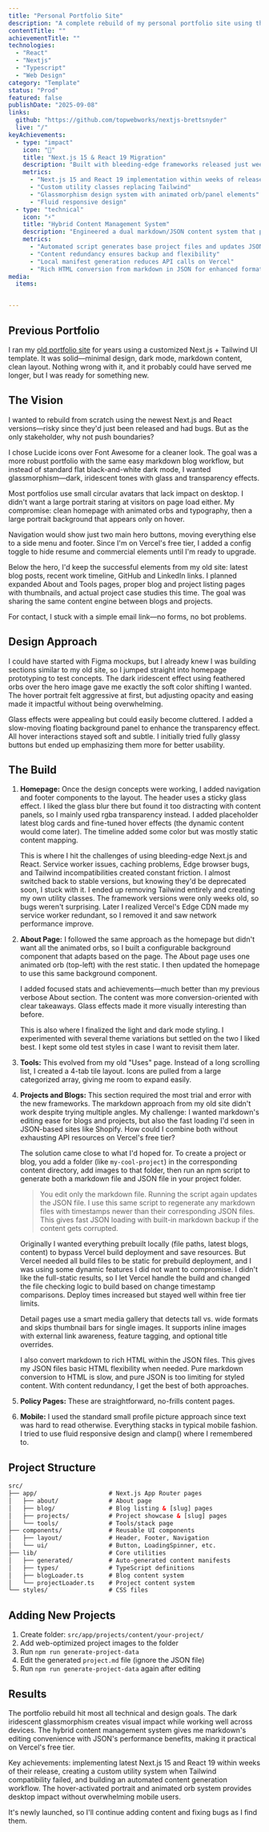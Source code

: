 ```yaml
---
title: "Personal Portfolio Site"
description: "A complete rebuild of my personal portfolio site using the latest Next.js and React versions. Features a dark iridescent glassmorphism design with animated elements, and a hybrid JSON/markdown system."
contentTitle: ""
achievementTitle: ""
technologies: 
  - "React"
  - "Nextjs"
  - "Typescript" 
  - "Web Design"
category: "Template"
status: "Prod"
featured: false
publishDate: "2025-09-08"
links:
  github: "https://github.com/topwebworks/nextjs-brettsnyder"
  live: "/"
keyAchievements:
  - type: "impact"
    icon: "🚀"
    title: "Next.js 15 & React 19 Migration"
    description: "Built with bleeding-edge frameworks released just weeks prior. Overcame local cache, and Edge browser compatibility issues while maintaining modern development practices and performance standards."
    metrics:
      - "Next.js 15 and React 19 implementation within weeks of release"
      - "Custom utility classes replacing Tailwind"
      - "Glassmorphism design system with animated orb/panel elements"
      - "Fluid responsive design"
  - type: "technical"
    icon: "⚡"
    title: "Hybrid Content Management System"
    description: "Engineered a dual markdown/JSON content system that provides markdown editing convenience with JSON performance."
    metrics:
      - "Automated script generates base project files and updates JSON from markdown"
      - "Content redundancy ensures backup and flexibility"
      - "Local manifest generation reduces API calls on Vercel"
      - "Rich HTML conversion from markdown in JSON for enhanced formatting"
media:
  items:


---
```


## Previous Portfolio

I ran my [old portfolio site](https://nextjs-brett-snyder.vercel.app/) for years using a customized Next.js + Tailwind UI template. It was solid—minimal design, dark mode, markdown content, clean layout. Nothing wrong with it, and it probably could have served me longer, but I was ready for something new.

## The Vision

I wanted to rebuild from scratch using the newest Next.js and React versions—risky since they'd just been released and had bugs. But as the only stakeholder, why not push boundaries?

I chose Lucide icons over Font Awesome for a cleaner look. The goal was a more robust portfolio with the same easy markdown blog workflow, but instead of standard flat black-and-white dark mode, I wanted glassmorphism—dark, iridescent tones with glass and transparency effects.

Most portfolios use small circular avatars that lack impact on desktop. I didn't want a large portrait staring at visitors on page load either. My compromise: clean homepage with animated orbs and typography, then a large portrait background that appears only on hover.

Navigation would show just two main hero buttons, moving everything else to a side menu and footer. Since I'm on Vercel's free tier, I added a config toggle to hide resume and commercial elements until I'm ready to upgrade.

Below the hero, I'd keep the successful elements from my old site: latest blog posts, recent work timeline, GitHub and LinkedIn links. I planned expanded About and Tools pages, proper blog and project listing pages with thumbnails, and actual project case studies this time. The goal was sharing the same content engine between blogs and projects.

For contact, I stuck with a simple email link—no forms, no bot problems.

## Design Approach

I could have started with Figma mockups, but I already knew I was building sections similar to my old site, so I jumped straight into homepage prototyping to test concepts. The dark iridescent effect using feathered orbs over the hero image gave me exactly the soft color shifting I wanted. The hover portrait felt aggressive at first, but adjusting opacity and easing made it impactful without being overwhelming.

Glass effects were appealing but could easily become cluttered. I added a slow-moving floating background panel to enhance the transparency effect. All hover interactions stayed soft and subtle. I initially tried fully glassy buttons but ended up emphasizing them more for better usability. 

## The Build

1. **Homepage:** Once the design concepts were working, I added navigation and footer components to the layout. The header uses a sticky glass effect. I liked the glass blur there but found it too distracting with content panels, so I mainly used rgba transparency instead. I added placeholder latest blog cards and fine-tuned hover effects (the dynamic content would come later). The timeline added some color but was mostly static content mapping.

   This is where I hit the challenges of using bleeding-edge Next.js and React. Service worker issues, caching problems, Edge browser bugs, and Tailwind incompatibilities created constant friction. I almost switched back to stable versions, but knowing they'd be deprecated soon, I stuck with it. I ended up removing Tailwind entirely and creating my own utility classes. The framework versions were only weeks old, so bugs weren't surprising. Later I realized Vercel's Edge CDN made my service worker redundant, so I removed it and saw network performance improve.

2. **About Page:** I followed the same approach as the homepage but didn't want all the animated orbs, so I built a configurable background component that adapts based on the page. The About page uses one animated orb (top-left) with the rest static. I then updated the homepage to use this same background component.

   I added focused stats and achievements—much better than my previous verbose About section. The content was more conversion-oriented with clear takeaways. Glass effects made it more visually interesting than before.

   This is also where I finalized the light and dark mode styling. I experimented with several theme variations but settled on the two I liked best. I kept some old test styles in case I want to revisit them later.

3. **Tools:** This evolved from my old "Uses" page. Instead of a long scrolling list, I created a 4-tab tile layout. Icons are pulled from a large categorized array, giving me room to expand easily.

4. **Projects and Blogs:** This section required the most trial and error with the new frameworks. The markdown approach from my old site didn't work despite trying multiple angles. My challenge: I wanted markdown's editing ease for blogs and projects, but also the fast loading I'd seen in JSON-based sites like Shopify. How could I combine both without exhausting API resources on Vercel's free tier?

   The solution came close to what I'd hoped for. To create a project or blog, you add a folder (like `my-cool-project`) in the corresponding content directory, add images to that folder, then run an npm script to generate both a markdown file and JSON file in your project folder.

   > You edit only the markdown file. Running the script again updates the JSON file. I use this same script to regenerate any markdown files with timestamps newer than their corresponding JSON files. This gives fast JSON loading with built-in markdown backup if the content gets corrupted.

   Originally I wanted everything prebuilt locally (file paths, latest blogs, content) to bypass Vercel build deployment and save resources. But Vercel needed all build files to be static for prebuild deployment, and I was using some dynamic features I did not want to compromise. I didn't like the full-static results, so I let Vercel handle the build and changed the file checking logic to build based on change timestamp comparisons. Deploy times increased but stayed well within free tier limits.

   Detail pages use a smart media gallery that detects tall vs. wide formats and skips thumbnail bars for single images. It supports inline images with external link awareness, feature tagging, and optional title overrides.

   I also convert markdown to rich HTML within the JSON files. This gives my JSON files basic HTML flexibility when needed. Pure markdown conversion to HTML is slow, and pure JSON is too limiting for styled content. With content redundancy, I get the best of both approaches.

5. **Policy Pages:** These are straightforward, no-frills content pages.

6. **Mobile:** I used the standard small profile picture approach since text was hard to read otherwise. Everything stacks in typical mobile fashion. I tried to use fluid responsive design and clamp() where I remembered to. 

## Project Structure
```html
src/
├── app/                    # Next.js App Router pages
│   ├── about/              # About page
│   ├── blog/               # Blog listing & [slug] pages  
│   ├── projects/           # Project showcase & [slug] pages
│   └── tools/              # Tools/stack page
├── components/             # Reusable UI components
│   ├── layout/             # Header, Footer, Navigation
│   └── ui/                 # Button, LoadingSpinner, etc.
├── lib/                    # Core utilities
│   ├── generated/          # Auto-generated content manifests
│   ├── types/              # TypeScript definitions
│   ├── blogLoader.ts       # Blog content system
│   └── projectLoader.ts    # Project content system
└── styles/                 # CSS files
```

## Adding New Projects
1. Create folder: `src/app/projects/content/your-project/`
2. Add web-optimized project images to the folder
3. Run `npm run generate-project-data`
4. Edit the generated `project.md` file (ignore the JSON file)
5. Run `npm run generate-project-data` again after editing

## Results

The portfolio rebuild hit most all technical and design goals. The dark iridescent glassmorphism creates visual impact while working well across devices. The hybrid content management system gives me markdown's editing convenience with JSON's performance benefits, making it practical on Vercel's free tier.

Key achievements: implementing latest Next.js 15 and React 19 within weeks of their release, creating a custom utility system when Tailwind compatibility failed, and building an automated content generation workflow. The hover-activated portrait and animated orb system provides desktop impact without overwhelming mobile users.

It's newly launched, so I'll continue adding content and fixing bugs as I find them.


